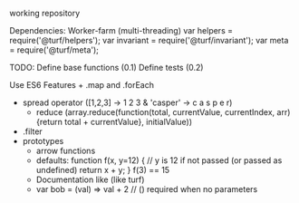 working repository

Dependencies:
Worker-farm (multi-threading)
var helpers = require('@turf/helpers');
var invariant = require('@turf/invariant');
var meta = require('@turf/meta');

TODO:
Define base functions 		(0.1)
Define tests				(0.2)

Use ES6 Features
	+ .map and .forEach
  + spread operator ([1,2,3] -> 1 2 3 & 'casper' -> c a s p e r)
	+ reduce (array.reduce(function(total, currentValue, currentIndex, arr) {return total + currentValue}, initialValue))
  + .filter
  + prototypes
	+ arrow functions
	+ defaults:
	function f(x, y=12) {
	  // y is 12 if not passed (or passed as undefined)
	  return x + y;
	}
	f(3) == 15
	+ Documentation like (like turf)
	+ var bob = (val) => val + 2 // () required when no parameters
